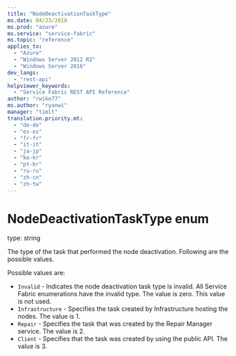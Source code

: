 ```yaml
---
title: "NodeDeactivationTaskType"
ms.date: 04/23/2018
ms.prod: "azure"
ms.service: "service-fabric"
ms.topic: "reference"
applies_to: 
  - "Azure"
  - "Windows Server 2012 R2"
  - "Windows Server 2016"
dev_langs: 
  - "rest-api"
helpviewer_keywords: 
  - "Service Fabric REST API Reference"
author: "rwike77"
ms.author: "ryanwi"
manager: "timlt"
translation.priority.mt: 
  - "de-de"
  - "es-es"
  - "fr-fr"
  - "it-it"
  - "ja-jp"
  - "ko-kr"
  - "pt-br"
  - "ru-ru"
  - "zh-cn"
  - "zh-tw"
---
```

# NodeDeactivationTaskType enum

type: string

The type of the task that performed the node deactivation. Following are the possible values.

Possible values are: 

  - `Invalid` - Indicates the node deactivation task type is invalid. All Service Fabric enumerations have the invalid type. The value is zero. This value is not used.
  - `Infrastructure` - Specifies the task created by Infrastructure hosting the nodes. The value is 1.
  - `Repair` - Specifies the task that was created by the Repair Manager service. The value is 2.
  - `Client` - Specifies that the task was created by using the public API. The value is 3.

